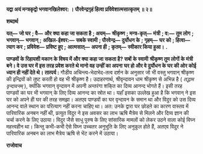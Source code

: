 **यद्वा अयं मन्त्रकृद्वो भगवानखिलेश्वर: ।** **पौरवेन्द्रगृहं हित्वा प्रविवेशात्मसात्कृतम् ॥ २॥** 

**शब्दार्थ** 

**यत्—** **जो घर** **; वै—** **और क्या कहा जा सकता है** **; अयम्—** **श्रीकृष्ण** **; मन्त्र-कृत्—** **मंत्री** **; व:—** **तुम लोग** **; भगवान्—** **भगवान्** **;** **अखिल-ईश्वर:—** **सबके स्वामी** **; पौरवेन्द्र—** **दुर्योधन के** **; गृहम्—** **घर को** **; हित्वा—** **त्याग कर** **; प्रविवेश—** **प्रविष्ट हुए** **;** **आत्मसात्—** **अपना ही** **; कृतम्—** **स्वीकार किया हुआ।** **.** 

**पाण्डवों के रिहायशी मकान के विषय में और क्या कहा जा सकता है? सबों के स्वामी** **श्रीकृष्ण तुम लोगों के मंत्री बने। वे उस घर में इस तरह प्रवेश करते थे मानो वह उन्हीं का अपना** **घर हो और वे दुर्योधन के घर की ओर कोई ध्यान ही नहीं देते थे।** **तात्पर्य :** गौडीय अचिन्त्य-भेदाभेद-तत्व दर्शन के अनुसार जो भी वस्तु भगवान् श्रीकृष्ण की इन्द्रियों को तुष्ट करती हो वह भी श्रीकृष्ण है। उदाहरणार्थ, श्रीवृन्दावन धाम श्रीकृष्ण से अभिन्न है ( *तद्धाम वृन्दावनम्* ), क्योंकि भगवान् वृन्दावन में अपनी अन्तरंगा शकि्त का दिव्य आनन्द भोगते हैं। इसी तरह पाण्डवों का घर भी भगवान् के लिए दिव्य आनन्द का स्रोत था। यहाँ इसका उल्लेख हुआ है कि भगवान् ने इस घर को अपने ही घर की तरह समझा। अतएव पाण्डवों का घर वृन्दावन के समान था और विदुर को उस दिव्य आनन्द वाले स्थान का परित्याग नहीं करना चाहिए था। अत: उनके द्वारा घर छोडऩे का कारण वास्तव में पारिवारिक अनबन नहीं थी, प्रत्युत विदुर ने इस अवसर का लाभ ऋषि मैत्रेय से मिलने और दिव्य ज्ञान की चर्चा करने के लिए उठाया। विदुर जैसे साधु पुरुष के लिए सांसारिक मामलों को लेकर उठने वाला कोई विघ्न महत्त्वहीन था। किन्तु कभी-कभी ऐसे विघ्न उच्चतर अनुभूति के लिए अनुकूल होते हैं, अतएव विदुर ने पारिवारिक अनबन का लाभ मैत्रेय ऋषि से भेंट करने में उठाया। 

**राजोवाच** 